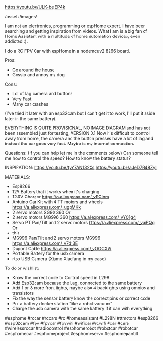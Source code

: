 https://youtu.be/ULK-bejEP4k

/assets/images/

I am not an electronics, programming or espHome expert. I have been searching and getting inspiration from videos. What I am is a big fan of Home Assistant with a multitude of home automation devices, even addicted :).

I do a RC FPV Car with espHome in a nodemcuv2 8266 board.
 
Pros:
  - Go around the house 
  - Gossip and annoy my dog

Cons:
 - Lot of lag camera and buttons
 - Very Fast
 - Many car crashes

(I've tried it later with an esp32cam but I can't get it to work, I'll put it aside later in the same battery).

 EVERYTHING IS QUITE PROVISIONAL, NO IMAGE DIAGRAM and has not been assembled just for testing, VERSION 0.1
  Now it's difficult to control away from home, the camera and the button presses have a lot of lag and instead the car goes very fast. Maybe is my internet connection. 

Questions: (If you can help let me in the comments below)
Can someone tell me how to control the speed?
How to know the battery status?

INSPIRATION:
https://youtu.be/tyY7AN132Xs
https://youtu.be/aJeD7R48ZyI

MATERIALS:
 - Esp8266
 - 12V Battery that it works when it's charging
 -  12.6V Charger
https://a.aliexpress.com/_vECinm
- Arduino Car Kit with 4 TT motors and wheels
https://a.aliexpress.com/_ugpMKk
- 2 servo motors  SG90 360
Or
- 2 servo motors MG996 360
https://a.aliexpress.com/_vYO1g4
- Servo PT Pan/Tilt and 2 servo motors
https://a.aliexpress.com/_vaiPQg
Or
- this 
-  MG996 Pan/Tilt and 2 servo motors MG996 
https://a.aliexpress.com/_v7d13E
- Dupont Cable
 https://a.aliexpress.com/_vOOCXW
 - Portable Battery for the usb camera
 - rtsp USB Camera (Xiamo Xiaofang in my case)

To do or wishlist:
- Know the correct code to Control speed in L298
- Add Esp32cam because the Lag, connected to the same battery
- Add 1 or 3 more front lights, maybe also 4 backlights using omnios and transistors
- Fix the way the sensor battery know the correct pins or correct code
- Put a battery docker station "like a robot vacuum"
- Charge the usb camera with the same battery if it can with everything 


#esphome #rccar #rccars #rc #homeassistant #L298N #ttmotors #esp8266 #esp32cam #fpv #fpvcar #fpvwifi #wificar #rcwifi #car #cars #wirelessrccar #radiocontrol #esphomerobot #robotcar #robotcar #esphomecar #esphomeproject #esphomeservo #esphomepantilt

